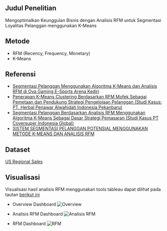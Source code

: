 ## Judul Penelitian
Mengoptimalkan Keunggulan Bisnis dengan Analisis RFM untuk Segmentasi Loyalitas Pelanggan menggunakan K-Means

## Metode
- RFM (Recency, Frequency, Monetary)
- K-Means

## Referensi
- [Segmentasi Pelanggan Menggunakan Algoritma K-Means dan Analisis RFM di Ova Gaming E-Sports Arena Kediri](https://ejurnal.its.ac.id/index.php/teknik/article/view/67707/6927)
- [Penerapan K-Means Clustering Berdasarkan RFM Mofek Sebagai Pemetaan dan Pendukung Strategi Pengelolaan Pelanggan (Studi Kasus: PT. Herbal Penawar Alwahidah Indonesia Pekanbaru)](https://ejournal.uin-suska.ac.id/index.php/sitekin/article/viewFile/4575/3213)
- [Segmentasi Pelanggan Berdasarkan Analisis RFM Menggunakan  Algoritma  K-Means  Sebagai  Dasar  Strategi Pemasaran (Studi Kasus PT Coversuper Indonesia Global)](https://ojs.uajy.ac.id/index.php/konstelasi/article/view/4293/2087)
- [SISTEM SEGMENTASI PELANGGAN POTENSIAL MENGGUNAKAN METODE K-MEANS DAN ANALISIS RFM](https://jurnal.untan.ac.id/index.php/jcskommipa/article/view/53238/75676600182)

## Dataset
[US Regional Sales](https://raw.githubusercontent.com/Bestalia/Riset-Informatika/main/Analisis%20RFM%20untuk%20Segmentasi%20Loyalitas%20Pelanggan/US%20Regional%20Sales.xlsx)

## Visualisasi
Visualisasi hasil analisis RFM menggunakan tools tableau dapat dilihat pada tautan [berikut ini](https://public.tableau.com/shared/BHPZ26DWZ?:display_count=n&:origin=viz_share_link)
- Overview Dashboard
  ![Overview](https://github.com/Bestalia/Riset-Informatika/assets/105914058/f9f39d36-a3ea-4dc9-8c39-f569bbd08aea)

- Analisis RFM Dashboard
  ![Analisis RFM](https://github.com/Bestalia/Riset-Informatika/assets/105914058/6f40bbb8-33fd-4af4-950e-c56b758424c0)

- RFM Dashboard
  ![RFM](https://github.com/Bestalia/Riset-Informatika/assets/105914058/3ae2269b-48e3-47da-95fa-55644133cd7e)
